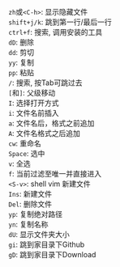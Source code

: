 `zh`或`<C-h>`: 显示隐藏文件   
`shift+j/k`: 跳到第一行/最后一行   
`ctrl+f`: 搜索, 调用安装的工具   
`dD`: 删除   
`dd`: 剪切   
`yy`: 复制   
`pp`: 粘贴   
`/`: 搜索, 按Tab可跳过去   
`[`和`]`: 父级移动   
`I`: 选择打开方式   
`i`: 文件名前插入   
`a`: 文件名后，格式之前追加   
`A`: 文件名格式之后追加   
`cw`: 重命名   
`Space`: 选中   
`v`: 全选   
`f`: 当前过滤至唯一并直接进入   
`<S-v>`: shell vim 新建文件   
`Ins`: 新建文件   
`Del`: 删除文件   
`yp`: 复制绝对路径   
`yn`: 复制名称   
`dU`: 显示文件夹大小   
`gi`: 跳到家目录下Github   
`gD`: 跳到家目录下Download
